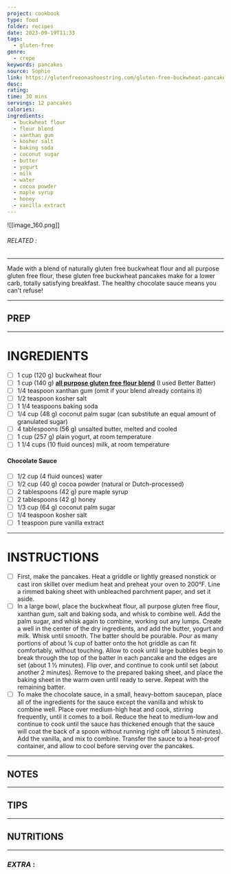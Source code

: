 ```yaml
---
project: cookbook
type: food
folder: recipes
date: 2023-09-19T11:33
tags:
  - gluten-free
genre:
  - crepe
keywords: pancakes
source: Sophie
link: https://glutenfreeonashoestring.com/gluten-free-buckwheat-pancakes-healthy-chocolate-sauce/
desc: 
rating: 
time: 30 mins
servings: 12 pancakes
calories: 
ingredients:
  - buckwheat flour
  - flour blend
  - xanthan gum
  - kosher salt
  - baking soda
  - coconut sugar
  - butter
  - yogurt
  - milk
  - water
  - cocoa powder
  - maple syrup
  - honey
  - vanilla extract
---
```


![[image_160.png]]
###### *RELATED* : 
---
Made with a blend of naturally gluten free buckwheat flour and all purpose gluten free flour, these gluten free buckwheat pancakes make for a lower carb, totally satisfying breakfast. The healthy chocolate sauce means you can't refuse!

---
## PREP



---
# INGREDIENTS

- [ ] 1 cup (120 g) buckwheat flour
- [ ] 1 cup (140 g) [**all purpose gluten free flour blend**](http://glutenfreeonashoestring.com/all-purpose-gluten-free-flour-recipes/ "All purpose gluten free flour") (I used Better Batter)
- [ ] 1/4 teaspoon xanthan gum (omit if your blend already contains it)
- [ ] 1/2 teaspoon kosher salt
- [ ] 1 1/4 teaspoons baking soda
- [ ] 1/4 cup (48 g) coconut palm sugar (can substitute an equal amount of granulated sugar)
- [ ] 4 tablespoons (56 g) unsalted butter, melted and cooled
- [ ] 1 cup (257 g) plain yogurt, at room temperature
- [ ] 1 1/4 cups (10 fluid ounces) milk, at room temperature

#### **Chocolate Sauce**  

- [ ] 1/2 cup (4 fluid ounces) water
- [ ] 1/2 cup (40 g) cocoa powder (natural or Dutch-processed)
- [ ] 2 tablespoons (42 g) pure maple syrup
- [ ] 2 tablespoons (42 g) honey
- [ ] 1/3 cup (64 g) coconut palm sugar
- [ ] 1/4 teaspoon kosher salt
- [ ] 1 teaspoon pure vanilla extract

---
# INSTRUCTIONS

- [ ] First, make the pancakes. Heat a griddle or lightly greased nonstick or cast iron skillet over medium heat and preheat your oven to 200°F. Line a rimmed baking sheet with unbleached parchment paper, and set it aside.
- [ ] In a large bowl, place the buckwheat flour, all purpose gluten free flour, xanthan gum, salt and baking soda, and whisk to combine well. Add the palm sugar, and whisk again to combine, working out any lumps. Create a well in the center of the dry ingredients, and add the butter, yogurt and milk. Whisk until smooth. The batter should be pourable. Pour as many portions of about ¼ cup of batter onto the hot griddle as can fit comfortably, without touching. Allow to cook until large bubbles begin to break through the top of the batter in each pancake and the edges are set (about 1 ½ minutes). Flip over, and continue to cook until set (about another 2 minutes). Remove to the prepared baking sheet, and place the baking sheet in the warm oven until ready to serve. Repeat with the remaining batter.
- [ ] To make the chocolate sauce, in a small, heavy-bottom saucepan, place all of the ingredients for the sauce except the vanilla and whisk to combine well. Place over medium-high heat and cook, stirring frequently, until it comes to a boil. Reduce the heat to medium-low and continue to cook until the sauce has thickened enough that the sauce will coat the back of a spoon without running right off (about 5 minutes). Add the vanilla, and mix to combine. Transfer the sauce to a heat-proof container, and allow to cool before serving over the pancakes.

---
## NOTES



---
## TIPS



---
## NUTRITIONS



---
### *EXTRA* :



